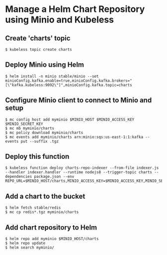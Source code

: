 # Manage a Helm Chart Repository using Minio and Kubeless

## Create 'charts' topic

```console
$ kubeless topic create charts
```

## Deploy Minio using Helm

```console
$ helm install -n minio stable/minio --set minioConfig.kafka.enable=true,minioConfig.kafka.brokers="[\"kafka.kubeless:9092\"]",minioConfig.kafka.topic=charts
```

## Configure Minio client to connect to Minio and setup

```console
$ mc config host add myminio $MINIO_HOST $MINIO_ACCESS_KEY $MINIO_SECRET_KEY
$ mc mb myminio/charts
$ mc policy download myminio/charts
$ mc events add myminio/charts arn:minio:sqs:us-east-1:1:kafka --events put --suffix .tgz
```

## Deploy this function

```console
$ kubeless function deploy charts-repo-indexer --from-file indexer.js --handler indexer.handler --runtime nodejs8 --trigger-topic charts --dependencies package.json --env REPO_URL=$MINIO_HOST/charts,MINIO_ACCESS_KEY=$MINIO_ACCESS_KEY,MINIO_SECRET_KEY=$MINIO_SECRET_KEY
```

## Add a chart to the bucket

```console
$ helm fetch stable/redis
$ mc cp redis*.tgz myminio/charts
```

## Add chart repository to Helm

```console
$ helm repo add myminio $MINIO_HOST/charts
$ helm repo update
$ helm search myminio/
```

